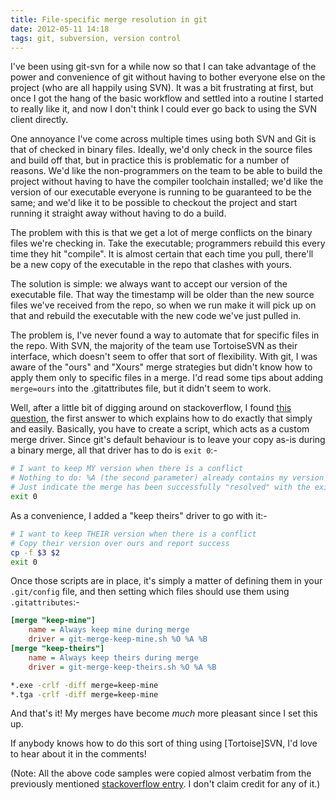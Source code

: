 ```yaml
---
title: File-specific merge resolution in git
date: 2012-05-11 14:18
tags: git, subversion, version control
---
```


I've been using git-svn for a while now so that I can take advantage of the
power and convenience of git without having to bother everyone else on the
project (who are all happily using SVN). It was a bit frustrating at first, but
once I got the hang of the basic workflow and settled into a routine I started
to really like it, and now I don't think I could ever go back to using the SVN
client directly.

One annoyance I've come across multiple times using both SVN and Git is that of
checked in binary files. Ideally, we'd only check in the source files and build
off that, but in practice this is problematic for a number of reasons. We'd like
the non-programmers on the team to be able to build the project without having
to have the compiler toolchain installed; we'd like the version of our
executable everyone is running to be guaranteed to be the same; and we'd like it
to be possible to checkout the project and start running it straight away
without having to do a build.

The problem with this is that we get a lot of merge conflicts on the binary
files we're checking in. Take the executable; programmers rebuild this every
time they hit "compile". It is almost certain that each time you pull, there'll
be a new copy of the executable in the repo that clashes with yours.

The solution is simple: we always want to accept our version of the executable
file. That way the timestamp will be older than the new source files we've
received from the repo, so when we run make it will pick up on that and rebuild
the executable with the new code we've just pulled in.

The problem is, I've never found a way to automate that for specific files in
the repo. With SVN, the majority of the team use TortoiseSVN as their interface,
which doesn't seem to offer that sort of flexibility. With git, I was aware of
the "ours" and "Xours" merge strategies but didn't know how to apply them only
to specific files in a merge. I'd read some tips about adding
`merge=ours` into the .gitattributes file, but it didn't seem to
work.

Well, after a little bit of digging around on stackoverflow, I found [this
question][1], the first answer to which explains how to do exactly that simply
and easily. Basically, you have to create a script, which acts as a custom merge
driver. Since git's default behaviour is to leave your copy as-is during a
binary merge, all that driver has to do is `exit 0`:-

``` bash
# I want to keep MY version when there is a conflict
# Nothing to do: %A (the second parameter) already contains my version
# Just indicate the merge has been successfully "resolved" with the exit status
exit 0
```

As a convenience, I added a "keep theirs" driver to go with it:-

``` bash
# I want to keep THEIR version when there is a conflict
# Copy their version over ours and report success
cp -f $3 $2
exit 0
```

Once those scripts are in place, it's simply a matter of defining them in your
`.git/config` file, and then setting which files should use them
using `.gitattributes`:-

``` ini
[merge "keep-mine"]
	name = Always keep mine during merge
	driver = git-merge-keep-mine.sh %O %A %B
[merge "keep-theirs"]
	name = Always keep theirs during merge
	driver = git-merge-keep-theirs.sh %O %A %B
```
``` bash
*.exe -crlf -diff merge=keep-mine
*.tga -crlf -diff merge=keep-mine
```

And that's it! My merges have become *much* more pleasant since I set this up.

If anybody knows how to do this sort of thing using [Tortoise]SVN, I'd love to
hear about it in the comments!

(Note: All the above code samples were copied almost verbatim from the
previously mentioned [stackoverflow entry][1]. I don't claim credit for any of
it.)

[1]: http://stackoverflow.com/questions/928646/how-do-i-tell-git-to-always-select-my-local-version-for-conflicted-merges-on-a-s
